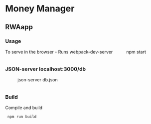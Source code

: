 # Money Manager
 	 
## RWAapp
 	 
 	 
 ### Usage
 To serve in the browser  - Runs webpack-dev-server
 ```	 ```
  npm start  	 
 ```	 ```

### JSON-server localhost:3000/db
 ```	 ```
  json-server db.json	 
 ```	 ```

### Build
Compile and build

```
 npm run build
```

